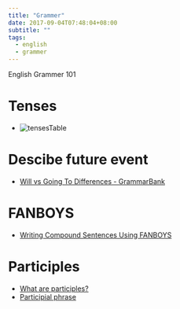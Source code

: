 ```yaml
---
title: "Grammer"
date: 2017-09-04T07:48:04+08:00
subtitle: ""
tags:
  - english
  - grammer
---
```


English Grammer 101

# Tenses
- ![tensesTable](./tenses-table.png)

# Descibe future event
- [Will vs Going To Differences - GrammarBank][1]


# FANBOYS
- [Writing Compound Sentences Using FANBOYS][2]


# Participles
- [What are participles?][3]
- [Participial phrase][4]


[1]: http://www.grammarbank.com/will-vs-going-to.html
[2]: http://www.csus.edu/owl/index/sent/fanboys.htm
[3]: https://www.englishgrammar.org/participles/
[4]: http://www.paperrater.com/page/participial-phrase
